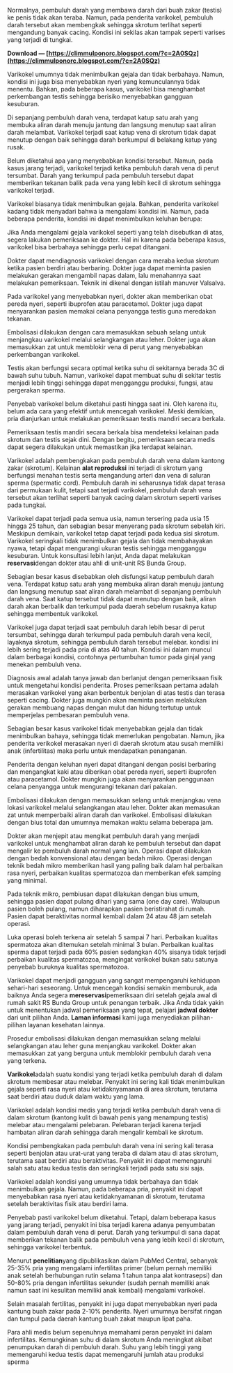 
 
Normalnya, pembuluh darah yang membawa darah dari buah zakar (testis) ke penis tidak akan teraba. Namun, pada penderita varikokel, pembuluh darah tersebut akan membengkak sehingga skrotum terlihat seperti mengandung banyak cacing. Kondisi ini sekilas akan tampak seperti varises yang terjadi di tungkai.
 
**Download — [https://climmulponorc.blogspot.com/?c=2A0SQz](https://climmulponorc.blogspot.com/?c=2A0SQz)**


 
Varikokel umumnya tidak menimbulkan gejala dan tidak berbahaya. Namun, kondisi ini juga bisa menyebabkan nyeri yang kemunculannya tidak menentu. Bahkan, pada beberapa kasus, varikokel bisa menghambat perkembangan testis sehingga berisiko menyebabkan gangguan kesuburan.
 
Di sepanjang pembuluh darah vena, terdapat katup satu arah yang membuka aliran darah menuju jantung dan langsung menutup saat aliran darah melambat. Varikokel terjadi saat katup vena di skrotum tidak dapat menutup dengan baik sehingga darah berkumpul di belakang katup yang rusak.
 
Belum diketahui apa yang menyebabkan kondisi tersebut. Namun, pada kasus jarang terjadi, varikokel terjadi ketika pembuluh darah vena di perut tersumbat. Darah yang terkumpul pada pembuluh tersebut dapat memberikan tekanan balik pada vena yang lebih kecil di skrotum sehingga varikokel terjadi.

Varikokel biasanya tidak menimbulkan gejala. Bahkan, penderita varikokel kadang tidak menyadari bahwa ia mengalami kondisi ini. Namun, pada beberapa penderita, kondisi ini dapat menimbulkan keluhan berupa:
 
Jika Anda mengalami gejala varikokel seperti yang telah disebutkan di atas, segera lakukan pemeriksaan ke dokter. Hal ini karena pada beberapa kasus, varikokel bisa berbahaya sehingga perlu cepat ditangani.
 
Dokter dapat mendiagnosis varikokel dengan cara meraba kedua skrotum ketika pasien berdiri atau berbaring. Dokter juga dapat meminta pasien melakukan gerakan mengambil napas dalam, lalu menahannya saat melakukan pemeriksaan. Teknik ini dikenal dengan istilah manuver Valsalva.
 
Pada varikokel yang menyebabkan nyeri, dokter akan memberikan obat pereda nyeri, seperti ibuprofen atau paracetamol. Dokter juga dapat menyarankan pasien memakai celana penyangga testis guna meredakan tekanan.
 
Embolisasi dilakukan dengan cara memasukkan sebuah selang untuk menjangkau varikokel melalui selangkangan atau leher. Dokter juga akan memasukkan zat untuk memblokir vena di perut yang menyebabkan perkembangan varikokel.
 
Testis akan berfungsi secara optimal ketika suhu di sekitarnya berada 3C di bawah suhu tubuh. Namun, varikokel dapat membuat suhu di sekitar testis menjadi lebih tinggi sehingga dapat mengganggu produksi, fungsi, atau pergerakan sperma.
 
Penyebab varikokel belum diketahui pasti hingga saat ini. Oleh karena itu, belum ada cara yang efektif untuk mencegah varikokel. Meski demikian, pria dianjurkan untuk melakukan pemeriksaan testis mandiri secara berkala.
 
Pemeriksaan testis mandiri secara berkala bisa mendeteksi kelainan pada skrotum dan testis sejak dini. Dengan begitu, pemeriksaan secara medis dapat segera dilakukan untuk memastikan jika terdapat kelainan.
 
Varikokel adalah pembengkakan pada pembuluh darah vena dalam kantong zakar (skrotum). Kelainan **alat reproduksi** ini terjadi di skrotum yang berfungsi menahan testis serta mengandung arteri dan vena di saluran sperma (spermatic cord). Pembuluh darah ini seharusnya tidak dapat terasa dari permukaan kulit, tetapi saat terjadi varikokel, pembuluh darah vena tersebut akan terlihat seperti banyak cacing dalam skrotum seperti varises pada tungkai.
 
Varikokel dapat terjadi pada semua usia, namun tersering pada usia 15 hingga 25 tahun, dan sebagian besar menyerang pada skrotum sebelah kiri. Meskipun demikain, varikokel tetap dapat terjadi pada kedua sisi skrotum. Varikokel seringkali tidak menimbulkan gejala dan tidak membahayakan nyawa, tetapi dapat mengurangi ukuran testis sehingga mengganggu kesuburan. Untuk konsultasi lebih lanjut, Anda dapat melakukan **reservasi**dengan dokter atau ahli di unit-unit RS Bunda Group.
 
Sebagian besar kasus disebabkan oleh disfungsi katup pembuluh darah vena. Terdapat katup satu arah yang membuka aliran darah menuju jantung dan langsung menutup saat aliran darah melambat di sepanjang pembuluh darah vena. Saat katup tersebut tidak dapat menutup dengan baik, aliran darah akan berbalik dan terkumpul pada daerah sebelum rusaknya katup sehingga membentuk varikokel.
 
Varikokel juga dapat terjadi saat pembuluh darah lebih besar di perut tersumbat, sehingga darah terkumpul pada pembuluh darah vena kecil, layaknya skrotum, sehingga pembuluh darah tersebut melebar. kondisi ini lebih sering terjadi pada pria di atas 40 tahun. Kondisi ini dalam muncul dalam berbagai kondisi, contohnya pertumbuhan tumor pada ginjal yang menekan pembuluh vena.
 
Diagnosis awal adalah tanya jawab dan berlanjut dengan pemeriksaan fisik untuk mengetahui kondisi penderita. Proses pemeriksaan pertama adalah merasakan varikokel yang akan berbentuk benjolan di atas testis dan terasa seperti cacing. Dokter juga mungkin akan meminta pasien melakukan gerakan membuang napas dengan mulut dan hidung tertutup untuk memperjelas pembesaran pembuluh vena.
 
Sebagian besar kasus varikokel tidak menyebabkan gejala dan tidak menimbulkan bahaya, sehingga tidak memerlukan pengobatan. Namun, jika penderita verikokel merasakan nyeri di daerah skrotum atau susah memiliki anak (infertilitas) maka perlu untuk mendapatkan penanganan.
 
Penderita dengan keluhan nyeri dapat ditangani dengan posisi berbaring dan mengangkat kaki atau diberikan obat pereda nyeri, seperti ibuprofen atau paracetamol. Dokter mungkin juga akan menyarankan penggunaan celana penyangga untuk mengurangi tekanan dari pakaian.
 
Embolisasi dilakukan dengan memasukkan selang untuk menjangkau vena lokasi varikokel melalui selangkangan atau leher. Dokter akan memasukan zat untuk memperbaiki aliran darah dan varikokel. Embolisasi dilakukan dengan bius total dan umumnya memakan waktu selama beberapa jam.
 
Dokter akan menjepit atau mengikat pembuluh darah yang menjadi varikokel untuk menghambat aliran darah ke pembuluh tersebut dan dapat mengalir ke pembuluh darah normal yang lain. Operasi dapat dilakukan dengan bedah konvensional atau dengan bedah mikro. Operasi dengan teknik bedah mikro memberikan hasil yang paling baik dalam hal perbaikan rasa nyeri, perbaikan kualitas spermatozoa dan memberikan efek samping yang minimal.
 
Pada teknik mikro, pembiusan dapat dilakukan dengan bius umum, sehingga pasien dapat pulang dihari yang sama (one day care). Walaupun pasien boleh pulang, namun diharapkan pasien beristirahat di rumah. Pasien dapat beraktivitas normal kembali dalam 24 atau 48 jam setelah operasi.
 
Luka operasi boleh terkena air setelah 5 sampai 7 hari. Perbaikan kualitas spermatoza akan ditemukan setelah minimal 3 bulan. Perbaikan kualitas sperma dapat terjadi pada 60% pasien sedangkan 40% sisanya tidak terjadi perbaikan kualitas spermatozoa, mengingat varikokel bukan satu satunya penyebab buruknya kualitas spermatozoa.
 
Varikokel dapat menjadi gangguan yang sangat mempengaruhi kehidupan sehari-hari seseorang. Untuk mencegah kondisi semakin memburuk, ada baiknya Anda segera **mereservasi**pemeriksaan diri setelah gejala awal di rumah sakit RS Bunda Group untuk penangan terbaik. Jika Anda tidak yakin untuk menentukan jadwal pemeriksaan yang tepat, pelajari **jadwal dokter** dari unit pilihan Anda. **Laman informasi** kami juga menyediakan pilihan-pilihan layanan kesehatan lainnya.
 
Prosedur embolisasi dilakukan dengan memasukkan selang melalui selangkangan atau leher guna menjangkau varikokel. Dokter akan memasukkan zat yang berguna untuk memblokir pembuluh darah vena yang terkena.
 
**Varikokel**adalah suatu kondisi yang terjadi ketika pembuluh darah di dalam skrotum membesar atau melebar. Penyakit ini sering kali tidak menimbulkan gejala seperti rasa nyeri atau ketidaknyamanan di area skrotum, terutama saat berdiri atau duduk dalam waktu yang lama.
 
Varikokel adalah kondisi medis yang terjadi ketika pembuluh darah vena di dalam skrotum (kantong kulit di bawah penis yang menampung testis) melebar atau mengalami pelebaran. Pelebaran terjadi karena terjadi hambatan aliran darah sehingga darah mengalir kembali ke skrotum.
 
Kondisi pembengkakan pada pembuluh darah vena ini sering kali terasa seperti benjolan atau urat-urat yang teraba di dalam atau di atas skrotum, terutama saat berdiri atau beraktivitas. Penyakit ini dapat memengaruhi salah satu atau kedua testis dan seringkali terjadi pada satu sisi saja.
 
Varikokel adalah kondisi yang umumnya tidak berbahaya dan tidak menimbulkan gejala. Namun, pada beberapa pria, penyakit ini dapat menyebabkan rasa nyeri atau ketidaknyamanan di skrotum, terutama setelah beraktivitas fisik atau berdiri lama.
 
Penyebab pasti varikokel belum diketahui. Tetapi, dalam beberapa kasus yang jarang terjadi, penyakit ini bisa terjadi karena adanya penyumbatan dalam pembuluh darah vena di perut. Darah yang terkumpul di sana dapat memberikan tekanan balik pada pembuluh vena yang lebih kecil di skrotum, sehingga varikokel terbentuk.
 
Menurut **penelitian**yang dipublikasikan dalam PubMed Central, sebanyak 25-35% pria yang mengalami infertilitas primer (belum pernah memiliki anak setelah berhubungan rutin selama 1 tahun tanpa alat kontrasepsi) dan 50-80% pria dengan infertilitas sekunder (sudah pernah memiliki anak namun saat ini kesulitan memiliki anak kembali) mengalami varikokel.
 
Selain masalah fertilitas, penyakit ini juga dapat menyebabkan nyeri pada kantung buah zakar pada 2-10% penderita. Nyeri umumnya bersifat ringan dan tumpul pada daerah kantung buah zakat maupun lipat paha.
 
Para ahli medis belum sepenuhnya memahami peran penyakit ini dalam infertilitas. Kemungkinan suhu di dalam skrotum Anda meningkat akibat penumpukan darah di pembuluh darah. Suhu yang lebih tinggi yang memengaruhi kedua testis dapat memengaruhi jumlah atau produksi sperma